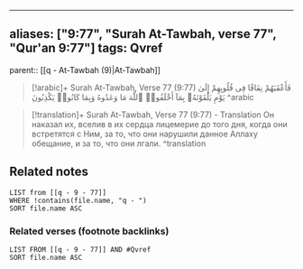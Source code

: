 
---
aliases: ["9:77", "Surah At-Tawbah, verse 77", "Qur'an 9:77"]
tags: Qvref
---

parent:: [[q - At-Tawbah (9)|At-Tawbah]]

> [!arabic]+ Surah At-Tawbah, Verse 77 (9:77)
> <span class="quran-arabic">فَأَعْقَبَهُمْ نِفَاقًا فِى قُلُوبِهِمْ إِلَىٰ يَوْمِ يَلْقَوْنَهُۥ بِمَآ أَخْلَفُوا۟ ٱللَّهَ مَا وَعَدُوهُ وَبِمَا كَانُوا۟ يَكْذِبُونَ</span>
^arabic

> [!translation]+ Surah At-Tawbah, Verse 77 (9:77) - Translation
> Он наказал их, вселив в их сердца лицемерие до того дня, когда они встретятся с Ним, за то, что они нарушили данное Аллаху обещание, и за то, что они лгали.
^translation



## Related notes
```dataview
LIST from [[q - 9 - 77]]
WHERE !contains(file.name, "q - ")
SORT file.name ASC
```

### Related verses (footnote backlinks)
```dataview
LIST FROM [[q - 9 - 77]] AND #Qvref
SORT file.name ASC
```

